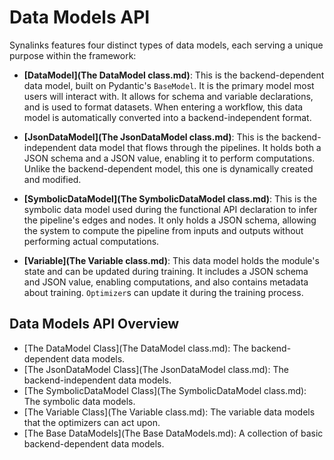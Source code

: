 # Data Models API

Synalinks features four distinct types of data models, each serving a unique purpose within the framework:

- **[DataModel](The DataModel class.md)**: This is the backend-dependent data model, built on Pydantic's `BaseModel`. It is the primary model most users will interact with. It allows for schema and variable declarations, and is used to format datasets. When entering a workflow, this data model is automatically converted into a backend-independent format.

- **[JsonDataModel](The JsonDataModel class.md)**: This is the backend-independent data model that flows through the pipelines. It holds both a JSON schema and a JSON value, enabling it to perform computations. Unlike the backend-dependent model, this one is dynamically created and modified.

- **[SymbolicDataModel](The SymbolicDataModel class.md)**: This is the symbolic data model used during the functional API declaration to infer the pipeline's edges and nodes. It only holds a JSON schema, allowing the system to compute the pipeline from inputs and outputs without performing actual computations.

- **[Variable](The Variable class.md)**: This data model holds the module's state and can be updated during training. It includes a JSON schema and JSON value, enabling computations, and also contains metadata about training. `Optimizer`s can update it during the training process.

## Data Models API Overview

- [The DataModel Class](The DataModel class.md): The backend-dependent data models.
- [The JsonDataModel Class](The JsonDataModel class.md): The backend-independent data models.
- [The SymbolicDataModel Class](The SymbolicDataModel class.md): The symbolic data models.
- [The Variable Class](The Variable class.md): The variable data models that the optimizers can act upon.
- [The Base DataModels](The Base DataModels.md): A collection of basic backend-dependent data models.
